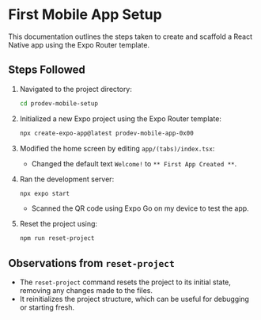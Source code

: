 # First Mobile App Setup

This documentation outlines the steps taken to create and scaffold a React Native app using the Expo Router template.

## Steps Followed

1. Navigated to the project directory:
   ```bash
   cd prodev-mobile-setup
   ```

2. Initialized a new Expo project using the Expo Router template:
   ```bash
   npx create-expo-app@latest prodev-mobile-app-0x00
   ```

3. Modified the home screen by editing `app/(tabs)/index.tsx`:
   - Changed the default text `Welcome!` to `** First App Created **`.

4. Ran the development server:
   ```bash
   npx expo start
   ```
   - Scanned the QR code using Expo Go on my device to test the app.

5. Reset the project using:
   ```bash
   npm run reset-project
   ```

## Observations from `reset-project`

- The `reset-project` command resets the project to its initial state, removing any changes made to the files.
- It reinitializes the project structure, which can be useful for debugging or starting fresh.
